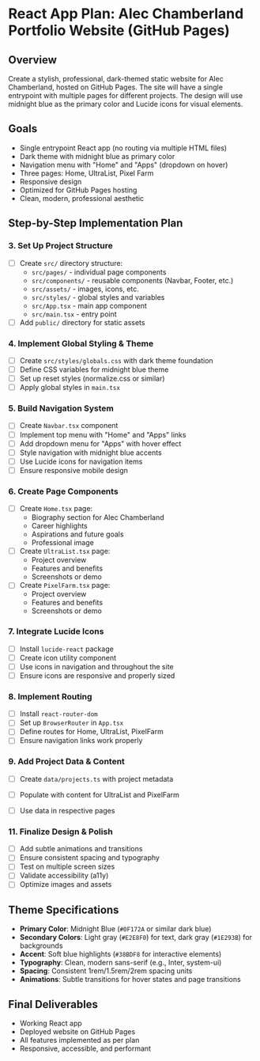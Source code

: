 # React App Plan: Alec Chamberland Portfolio Website (GitHub Pages)

## Overview
Create a stylish, professional, dark-themed static website for Alec Chamberland, hosted on GitHub Pages. The site will have a single entrypoint with multiple pages for different projects. The design will use midnight blue as the primary color and Lucide icons for visual elements.

## Goals
- Single entrypoint React app (no routing via multiple HTML files)
- Dark theme with midnight blue as primary color
- Navigation menu with "Home" and "Apps" (dropdown on hover)
- Three pages: Home, UltraList, Pixel Farm
- Responsive design
- Optimized for GitHub Pages hosting
- Clean, modern, professional aesthetic

## Step-by-Step Implementation Plan

### 3. Set Up Project Structure
- [ ] Create `src/` directory structure:
  - `src/pages/` - individual page components
  - `src/components/` - reusable components (Navbar, Footer, etc.)
  - `src/assets/` - images, icons, etc.
  - `src/styles/` - global styles and variables
  - `src/App.tsx` - main app component
  - `src/main.tsx` - entry point
- [ ] Add `public/` directory for static assets

### 4. Implement Global Styling & Theme
- [ ] Create `src/styles/globals.css` with dark theme foundation
- [ ] Define CSS variables for midnight blue theme
- [ ] Set up reset styles (normalize.css or similar)
- [ ] Apply global styles in `main.tsx`

### 5. Build Navigation System
- [ ] Create `Navbar.tsx` component
- [ ] Implement top menu with "Home" and "Apps" links
- [ ] Add dropdown menu for "Apps" with hover effect
- [ ] Style navigation with midnight blue accents
- [ ] Use Lucide icons for navigation items
- [ ] Ensure responsive mobile design

### 6. Create Page Components
- [ ] Create `Home.tsx` page:
  - Biography section for Alec Chamberland
  - Career highlights
  - Aspirations and future goals
  - Professional image
- [ ] Create `UltraList.tsx` page:
  - Project overview
  - Features and benefits
  - Screenshots or demo
- [ ] Create `PixelFarm.tsx` page:
  - Project overview
  - Features and benefits
  - Screenshots or demo

### 7. Integrate Lucide Icons
- [ ] Install `lucide-react` package
- [ ] Create icon utility component
- [ ] Use icons in navigation and throughout the site
- [ ] Ensure icons are responsive and properly sized

### 8. Implement Routing
- [ ] Install `react-router-dom`
- [ ] Set up `BrowserRouter` in `App.tsx`
- [ ] Define routes for Home, UltraList, PixelFarm
- [ ] Ensure navigation links work properly

### 9. Add Project Data & Content
- [ ] Create `data/projects.ts` with project metadata
- [ ] Populate with content for UltraList and PixelFarm
- [ ] Use data in respective pages


### 11. Finalize Design & Polish
- [ ] Add subtle animations and transitions
- [ ] Ensure consistent spacing and typography
- [ ] Test on multiple screen sizes
- [ ] Validate accessibility (a11y)
- [ ] Optimize images and assets

## Theme Specifications
- **Primary Color**: Midnight Blue (`#0F172A` or similar dark blue)
- **Secondary Colors**: Light gray (`#E2E8F0`) for text, dark gray (`#1E293B`) for backgrounds
- **Accent**: Soft blue highlights (`#38BDF8` for interactive elements)
- **Typography**: Clean, modern sans-serif (e.g., Inter, system-ui)
- **Spacing**: Consistent 1rem/1.5rem/2rem spacing units
- **Animations**: Subtle transitions for hover states and page transitions

## Final Deliverables
- Working React app
- Deployed website on GitHub Pages
- All features implemented as per plan
- Responsive, accessible, and performant

